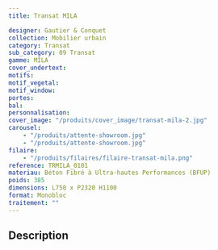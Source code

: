 ```yaml
---
title: Transat MILA

designer: Gautier & Conquet
collection: Mobilier urbain
category: Transat
sub_category: 09 Transat
gamme: MILA
cover_undertext:
motifs:
motif_vegetal:
motif_window:
portes:
bal:
personnalisation:
cover_image: "/produits/cover_image/transat-mila-2.jpg"
carousel:
    - "/produits/attente-showroom.jpg"
    - "/produits/attente-showroom.jpg"
filaire:
    - "/produits/filaires/filaire-transat-mila.png"
reference: TRMILA_0101
materiau: Béton Fibré à Ultra-hautes Performances (BFUP)
poids: 385
dimensions: L750 x P2320 H1100
format: Monobloc
traitement: ""
---
```


## Description
